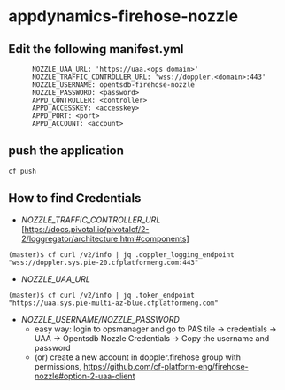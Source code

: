 # appdynamics-firehose-nozzle


## Edit the following manifest.yml
```
      NOZZLE_UAA_URL: 'https://uaa.<ops domain>'
      NOZZLE_TRAFFIC_CONTROLLER_URL: 'wss://doppler.<domain>:443'
      NOZZLE_USERNAME: opentsdb-firehose-nozzle
      NOZZLE_PASSWORD: <password>
      APPD_CONTROLLER: <controller>
      APPD_ACCESSKEY: <accesskey>
      APPD_PORT: <port>
      APPD_ACCOUNT: <account>
```

## push the application

```
cf push
```

## How to find Credentials


- *NOZZLE_TRAFFIC_CONTROLLER_URL*  [https://docs.pivotal.io/pivotalcf/2-2/loggregator/architecture.html#components]

```
(master)$ cf curl /v2/info | jq .doppler_logging_endpoint
"wss://doppler.sys.pie-20.cfplatformeng.com:443"
```

- *NOZZLE_UAA_URL* 
```
(master)$ cf curl /v2/info | jq .token_endpoint
"https://uaa.sys.pie-multi-az-blue.cfplatformeng.com"
```

- *NOZZLE_USERNAME/NOZZLE_PASSWORD* 
   * easy way: login to opsmanager and go to PAS tile -> credentials -> UAA -> Opentsdb Nozzle Credentials -> Copy the username and password
   * (or) create a new account in doppler.firehose group with permissions, https://github.com/cf-platform-eng/firehose-nozzle#option-2-uaa-client
